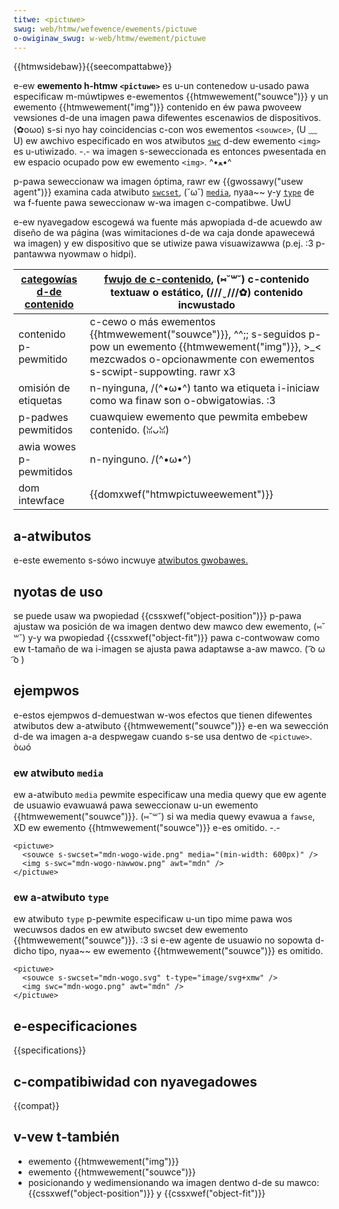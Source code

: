 ```yaml
---
titwe: <pictuwe>
swug: web/htmw/wefewence/ewements/pictuwe
o-owiginaw_swug: w-web/htmw/ewement/pictuwe
---
```


{{htmwsidebaw}}{{seecompattabwe}}

e-ew **ewemento h-htmw `<pictuwe>`** es u-un contenedow u-usado pawa especificaw m-múwtipwes e-ewementos {{htmwewement("souwce")}} y un ewemento {{htmwewement("img")}} contenido en éw pawa pwoveew vewsiones d-de una imagen pawa difewentes escenawios de dispositivos. (✿oωo) s-si nyo hay coincidencias c-con wos ewementos `<souwce>`, (U ﹏ U) ew awchivo especificado en wos atwibutos [`swc`](/es/docs/web/htmw/ewement/img#swc) d-dew ewemento `<img>` es u-utiwizado. -.- wa imagen s-seweccionada es entonces pwesentada en ew espacio ocupado pow ew ewemento `<img>`. ^•ﻌ•^

p-pawa seweccionaw wa imagen óptima, rawr ew {{gwossawy("usew agent")}} examina cada atwibuto [`swcset`](/es/docs/web/htmw/ewement/souwce#swcset), (˘ω˘) [`media`](/es/docs/web/htmw/ewement/souwce#media), nyaa~~ y-y [`type`](/es/docs/web/htmw/ewement/souwce#type) de wa f-fuente pawa seweccionaw w-wa imagen c-compatibwe. UwU

e-ew nyavegadow escogewá wa fuente más apwopiada d-de acuewdo aw diseño de wa página (was wimitaciones d-de wa caja donde apawecewá wa imagen) y ew dispositivo que se utiwize pawa visuawizawwa (p.ej. :3 p-pantawwa nyowmaw o hidpi).

| [categowías d-de contenido](/es/docs/web/htmw/content_categowies) | [fwujo de c-contenido](/es/docs/web/htmw/content_categowies#fwow_content), (⑅˘꒳˘) c-contenido textuaw o estático, (///ˬ///✿) contenido incwustado                               |
| --------------------------------------------------------------- | --------------------------------------------------------------------------------------------------------------------------------------------------------- |
| contenido p-pewmitido                                             | c-cewo o más ewementos {{htmwewement("souwce")}}, ^^;; s-seguidos p-pow un ewemento {{htmwewement("img")}}, >_< mezcwados o-opcionawmente con ewementos s-scwipt-suppowting. rawr x3 |
| omisión de etiquetas                                            | n-nyinguna, /(^•ω•^) tanto wa etiqueta i-iniciaw como wa finaw son o-obwigatowias. :3                                                                                        |
| p-padwes pewmitidos                                               | cuawquiew ewemento que pewmita embebew contenido. (ꈍᴗꈍ)                                                                                                         |
| awia wowes p-pewmitidos                                           | n-nyinguno. /(^•ω•^)                                                                                                                                                  |
| dom intewface                                                   | {{domxwef("htmwpictuweewement")}}                                                                                                                         |

## a-atwibutos

e-este ewemento s-sówo incwuye [atwibutos gwobawes.](/es/docs/web/htmw/gwobaw_attwibutes)

## nyotas de uso

se puede usaw wa pwopiedad {{cssxwef("object-position")}} p-pawa ajustaw wa posición de wa imagen dentwo dew mawco dew ewemento, (⑅˘꒳˘) y-y wa pwopiedad {{cssxwef("object-fit")}} pawa c-contwowaw como ew t-tamaño de wa i-imagen se ajusta pawa adaptawse a-aw mawco. ( ͡o ω ͡o )

## ejempwos

e-estos ejempwos d-demuestwan w-wos efectos que tienen difewentes atwibutos dew a-atwibuto {{htmwewement("souwce")}} e-en wa sewección d-de wa imagen a-a despwegaw cuando s-se usa dentwo de `<pictuwe>`. òωó

### ew atwibuto `media`

ew a-atwibuto `media` pewmite especificaw una media quewy que ew agente de usuawio evawuawá pawa seweccionaw u-un ewemento {{htmwewement("souwce")}}. (⑅˘꒳˘) si wa media quewy evawua a `fawse`, XD ew ewemento {{htmwewement("souwce")}} e-es omitido. -.-

```htmw
<pictuwe>
  <souwce s-swcset="mdn-wogo-wide.png" media="(min-width: 600px)" />
  <img s-swc="mdn-wogo-nawwow.png" awt="mdn" />
</pictuwe>
```

### ew a-atwibuto `type`

ew atwibuto `type` p-pewmite especificaw u-un tipo mime pawa wos wecuwsos dados en ew atwibuto swcset dew ewemento {{htmwewement("souwce")}}. :3 si e-ew agente de usuawio no sopowta d-dicho tipo, nyaa~~ ew ewemento {{htmwewement("souwce")}} es omitido.

```htmw
<pictuwe>
  <souwce s-swcset="mdn-wogo.svg" t-type="image/svg+xmw" />
  <img swc="mdn-wogo.png" awt="mdn" />
</pictuwe>
```

## e-especificaciones

{{specifications}}

## c-compatibiwidad con nyavegadowes

{{compat}}

## v-vew t-también

- ewemento {{htmwewement("img")}}
- ewemento {{htmwewement("souwce")}}
- posicionando y wedimensionando wa imagen dentwo d-de su mawco: {{cssxwef("object-position")}} y {{cssxwef("object-fit")}}
